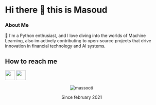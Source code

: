 # Hi there 👋 this is Masoud

### About Me
🚀 I'm a Python enthusiast, and I love diving into the worlds of Machine Learning, also im actively contributing to open-source projects that drive innovation in financial technology and AI systems.

<!--
## What i know
![Linux](https://www.vectorlogo.zone/logos/linux/linux-icon.svg)
![GIT](https://www.vectorlogo.zone/logos/git-scm/git-scm-icon.svg)
<!-- ![Bash](https://www.vectorlogo.zone/logos/gnu_bash/gnu_bash-icon.svg) 
![Python](https://www.vectorlogo.zone/logos/python/python-icon.svg)
![Golang](https://www.vectorlogo.zone/logos/golang/golang-icon.svg)
![PHP](https://www.vectorlogo.zone/logos/php/php-icon.svg)
![Docker](https://www.vectorlogo.zone/logos/docker/docker-icon.svg)
![Tensorflow](https://www.vectorlogo.zone/logos/tensorflow/tensorflow-ar21.svg)
![Laravel](https://www.vectorlogo.zone/logos/laravel/laravel-icon.svg)
![Wordpress](https://www.vectorlogo.zone/logos/wordpress/wordpress-icon.svg)
<img src="https://tracker.moodle.org/secure/attachment/68503/Moodle_Circle_M_RGB.png" width="70">
-->


## How to reach me
[<img src="https://www.vectorlogo.zone/logos/gmail/gmail-tile.svg" width="32">](mailto:massootiweb@gmail.com)
[<img src="https://www.vectorlogo.zone/logos/linkedin/linkedin-tile.svg" width="32">](https://linkedin.com/in/masoudzaeem/)


<p align=center> <img src=https://komarev.com/ghpvc/?username=massooti alt=massooti /> </p>

<p align=center>Since february 2021</p>

